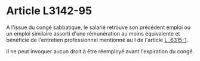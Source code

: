 # Article L3142-95

A l'issue du congé sabbatique, le salarié retrouve son précédent emploi ou un emploi similaire assorti d'une rémunération au moins équivalente et bénéficie de l'entretien professionnel mentionné au I de l'article [L. 6315-1][1]. 

Il ne peut invoquer aucun droit à être réemployé avant l'expiration du congé.

 [1]: /affichCodeArticle.do?cidTexte=LEGITEXT000006072050&idArticle=LEGIARTI000021340649&dateTexte=&categorieLien=cid
